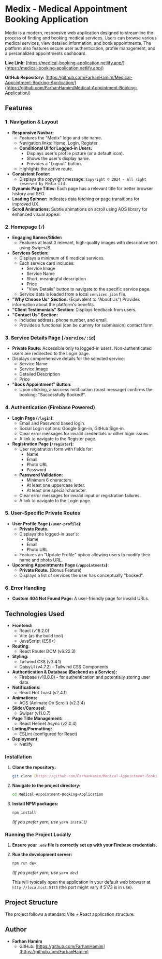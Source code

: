 # Medix - Medical Appointment Booking Application

Medix is a modern, responsive web application designed to streamline the process of finding and booking medical services. Users can browse various medical services, view detailed information, and book appointments. The platform also features secure user authentication, profile management, and a personalized appointments dashboard.

**Live Link:** [https://medical-booking-application.netlify.app/](https://medical-booking-application.netlify.app/)

**GitHub Repository:** [https://github.com/FarhanHamim/Medical-Appointment-Booking-Application/](https://github.com/FarhanHamim/Medical-Appointment-Booking-Application/)

## Features

### 1. Navigation & Layout
* **Responsive Navbar:**
    * Features the "Medix" logo and site name.
    * Navigation links: Home, Login, Register.
    * **Conditional UI for Logged-in Users:**
        * Displays user's profile picture (or a default icon).
        * Shows the user's display name.
        * Provides a "Logout" button.
    * Highlights the active route.
* **Consistent Footer:**
    * Displays the copyright message: `Copyright © 2024 - All right reserved by Medix Ltd.`
* **Dynamic Page Titles:** Each page has a relevant title for better browser history and SEO.
* **Loading Spinner:** Indicates data fetching or page transitions for improved UX.
* **Scroll Animations:** Subtle animations on scroll using AOS library for enhanced visual appeal.

### 2. Homepage (`/`)
* **Engaging Banner/Slider:**
    * Features at least 3 relevant, high-quality images with descriptive text using SwiperJS.
* **Services Section:**
    * Displays a minimum of 6 medical services.
    * Each service card includes:
        * Service Image
        * Service Name
        * Short, meaningful description
        * Price
        * "View Details" button to navigate to the specific service page.
    * Service data is loaded from a local `services.json` file.
* **"Why Choose Us" Section:** (Equivalent to "About Us") Provides information about the platform's benefits.
* **"Client Testimonials" Section:** Displays feedback from users.
* **"Contact Us" Section:**
    * Includes address, phone number, and email.
    * Provides a functional (can be dummy for submission) contact form.

### 3. Service Details Page (`/service/:id`)
* **Private Route:** Accessible only to logged-in users. Non-authenticated users are redirected to the Login page.
* Displays comprehensive details for the selected service:
    * Service Name
    * Service Image
    * Detailed Description
    * Price
* **"Book Appointment" Button:**
    * Upon clicking, a success notification (toast message) confirms the booking: "Successfully Booked!".

### 4. Authentication (Firebase Powered)
* **Login Page (`/login`):**
    * Email and Password based login.
    * Social Login options: Google Sign-in, GitHub Sign-in.
    * Clear error messages for invalid credentials or other login issues.
    * A link to navigate to the Register page.
* **Registration Page (`/register`):**
    * User registration form with fields for:
        * Name
        * Email
        * Photo URL
        * Password
    * **Password Validation:**
        * Minimum 6 characters.
        * At least one uppercase letter.
        * At least one special character.
    * Clear error messages for invalid input or registration failures.
    * A link to navigate to the Login page.

### 5. User-Specific Private Routes
* **User Profile Page (`/user-profile`):**
    * **Private Route.**
    * Displays the logged-in user's:
        * Name
        * Email
        * Photo URL
    * Features an "Update Profile" option allowing users to modify their name and photo URL.
* **Upcoming Appointments Page (`/appointments`):**
    * **Private Route.** (Bonus Feature)
    * Displays a list of services the user has conceptually "booked".

### 6. Error Handling
* **Custom 404 Not Found Page:** A user-friendly page for invalid URLs.

## Technologies Used

* **Frontend:**
    * React (v18.2.0)
    * Vite (as the build tool)
    * JavaScript (ES6+)
* **Routing:**
    * React Router DOM (v6.22.3)
* **Styling:**
    * Tailwind CSS (v3.4.1)
    * DaisyUI (v4.7.2) - Tailwind CSS Components
* **Authentication & Database (Backend as a Service):**
    * Firebase (v10.8.0) - for authentication and potentially storing user data.
* **Notifications:**
    * React Hot Toast (v2.4.1)
* **Animations:**
    * AOS (Animate On Scroll) (v2.3.4)
* **Slider/Carousel:**
    * Swiper (v11.0.7)
* **Page Title Management:**
    * React Helmet Async (v2.0.4)
* **Linting/Formatting:**
    * ESLint (configured for React)
* **Deployment:**
    * Netlify

### Installation

1.  **Clone the repository:**
    ```sh
    git clone [https://github.com/FarhanHamim/Medical-Appointment-Booking-Application.git](https://github.com/FarhanHamim/Medical-Appointment-Booking-Application.git)
    ```
2.  **Navigate to the project directory:**
    ```sh
    cd Medical-Appointment-Booking-Application
    ```
3.  **Install NPM packages:**
    ```sh
    npm install
    ```
    *(If you prefer yarn, use `yarn install`)*

### Running the Project Locally

1.  **Ensure your `.env` file is correctly set up with your Firebase credentials.**
2.  **Run the development server:**
    ```sh
    npm run dev
    ```
    *(If you prefer yarn, use `yarn dev`)*

    This will typically open the application in your default web browser at `http://localhost:5173` (the port might vary if 5173 is in use).

## Project Structure

The project follows a standard Vite + React application structure:

## Author

* **Farhan Hamim**
    * GitHub: [https://github.com/FarhanHamim](https://github.com/FarhanHamim)
